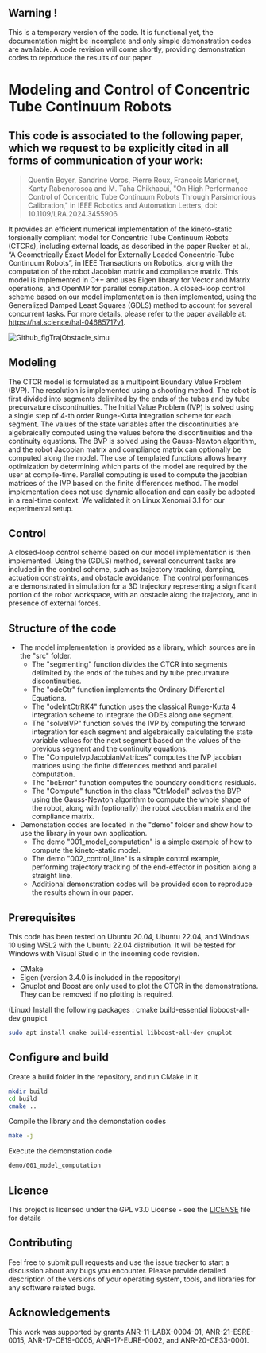 ## Warning !
This is a temporary version of the code. It is functional yet, the documentation might be incomplete and only simple demonstration codes are available. A code revision will come shortly, providing demonstration codes to reproduce the results of our paper.

# Modeling and Control of Concentric Tube Continuum Robots 
## This code is associated to the following paper, which we request to be explicitly cited in all forms of communication of your work:

> Quentin Boyer, Sandrine Voros, Pierre Roux, François Marionnet, Kanty Rabenorosoa and M. Taha Chikhaoui, "On High Performance Control of Concentric Tube Continuum Robots Through Parsimonious Calibration," in IEEE Robotics and Automation Letters, doi: 10.1109/LRA.2024.3455906

It provides an efficient numerical implementation of the kineto-static torsionally compliant model for Concentric Tube Continuum Robots (CTCRs), including external loads, as described in the paper Rucker et al., “A Geometrically Exact Model for Externally Loaded Concentric-Tube Continuum Robots”, in IEEE Transactions on Robotics, along with the computation of the robot Jacobian matrix and compliance matrix. This model is implemented in C++ and uses Eigen library for Vector and Matrix operations, and OpenMP for parallel computation. 
A closed-loop control scheme based on our model implementation is then implemented, using the Generalized Damped Least Squares (GDLS) method to account for several concurrent tasks.
For more details, please refer to the paper available at: https://hal.science/hal-04685717v1.

![Github_figTrajObstacle_simu](https://github.com/user-attachments/assets/8174e7dd-2640-455a-84cc-a94f5881f410)

## Modeling

The CTCR model is formulated as a multipoint Boundary Value Problem (BVP). The resolution is implemented using a shooting method.
The robot is first divided into segments delimited by the ends of the tubes and by tube precurvature discontinuities. The Initial Value Problem (IVP) is solved using a single step of 4-th order Runge-Kutta integration scheme for each segment. The values of the state variables after the discontinuities are algebraically computed using the values before the discontinuities and the continuity equations. The BVP is solved using the Gauss-Newton algorithm, and the robot Jacobian matrix and compliance matrix can optionally be computed along the model. The use of templated functions allows heavy optimization by determining which parts of the model are required by the user at compile-time. Parallel computing is used to compute the jacobian matrices of the IVP based on the finite differences method. The model implementation does not use dynamic allocation and can easily be adopted in a real-time context. We validated it on Linux Xenomai 3.1 for our experimental setup.

## Control

A closed-loop control scheme based on our model implementation is then implemented. Using the (GDLS) method, several concurrent tasks are included in the control scheme, such as trajectory tracking, damping, actuation constraints, and obstacle avoidance. The control performances are demonstrated in simulation for a 3D trajectory representing a significant portion of the robot workspace, with an obstacle along the trajectory, and in presence of external forces.

## Structure of the code
* The model implementation is provided as a library, which sources are in the "src" folder.
    * The "segmenting" function divides the CTCR into segments delimited by the ends of the tubes and by tube precurvature discontinuities.
    * The "odeCtr" function implements the Ordinary Differential Equations.
    * The "odeIntCtrRK4" function uses the classical Runge-Kutta 4 integration scheme to integrate the ODEs along one segment.
    * The "solveIVP" function solves the IVP by computing the forward integration for each segment and algebraically calculating the state variable values for the next segment based on the values of the previous segment and the continuity equations.
    * The "ComputeIvpJacobianMatrices" computes the IVP jacobian matrices using the finite differences method and parallel computation.
    * The "bcError" function computes the boundary conditions residuals.
    * The "Compute" function in the class "CtrModel" solves the BVP using the Gauss-Newton algorithm to compute the whole shape of the robot, along with (optionally) the robot Jacobian matrix and the compliance matrix.
* Demonstation codes are located in the "demo" folder and show how to use the library in your own application.
    * The demo "001_model_computation" is a simple example of how to compute the kineto-static model.
    * The demo "002_control_line" is a simple control example, performing trajectory tracking of the end-effector in position along a straight line.
    * Additional demonstration codes will be provided soon to reproduce the results shown in our paper.
 
## Prerequisites
This code has been tested on Ubuntu 20.04, Ubuntu 22.04, and Windows 10 using WSL2 with the Ubuntu 22.04 distribution. It will be tested for Windows with Visual Studio in the incoming code revision.
* CMake
* Eigen (version 3.4.0 is included in the repository)
* Gnuplot and Boost are only used to plot the CTCR in the demonstrations. They can be removed if no plotting is required.

(Linux) Install the following packages :  cmake build-essential libboost-all-dev gnuplot
```sh
sudo apt install cmake build-essential libboost-all-dev gnuplot
```

## Configure and build
Create a build folder in the repository, and run CMake in it.
```sh
mkdir build
cd build
cmake ..
```
Compile the library and the demonstation codes
```sh
make -j
```
Execute the demonstation code
```sh
demo/001_model_computation
```

## Licence
This project is licensed under the GPL v3.0 License - see the [LICENSE](https://github.com/TIMClab-CAMI/Modeling-and-Control-of-Concentric-Tube-Continuum-Robots/blob/main/LICENSE) file for details

## Contributing
Feel free to submit pull requests and use the issue tracker to start a discussion about any bugs you encounter. Please provide detailed description of the versions of your operating system, tools, and libraries for any software related bugs.

## Acknowledgements
This work was supported by grants ANR-11-LABX-0004-01, ANR-21-ESRE-0015, ANR-17-CE19-0005, ANR-17-EURE-0002, and ANR-20-CE33-0001.
